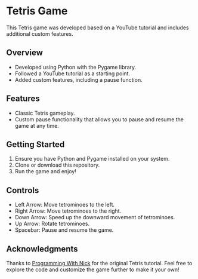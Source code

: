 # Tetris Game

This Tetris game was developed based on a YouTube tutorial and includes additional custom features.

## Overview

- Developed using Python with the Pygame library.
- Followed a YouTube tutorial as a starting point.
- Added custom features, including a pause function.

## Features

- Classic Tetris gameplay.
- Custom pause functionality that allows you to pause and resume the game at any time.

## Getting Started

1. Ensure you have Python and Pygame installed on your system.
2. Clone or download this repository.
3. Run the game and enjoy!

## Controls

- Left Arrow: Move tetrominoes to the left.
- Right Arrow: Move tetrominoes to the right.
- Down Arrow: Speed up the downward movement of tetrominoes.
- Up Arrow: Rotate tetrominoes.
- Spacebar: Pause and resume the game.

## Acknowledgments

Thanks to [Programming With Nick](https://www.youtube.com/@programmingwithnick) for the original Tetris tutorial.
Feel free to explore the code and customize the game further to make it your own!
